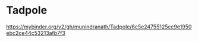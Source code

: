 # Tadpole

https://mybinder.org/v2/gh/munindranath/Tadpole/6c5e24755125cc9e1950ebc2ce44c53213afb7f3
